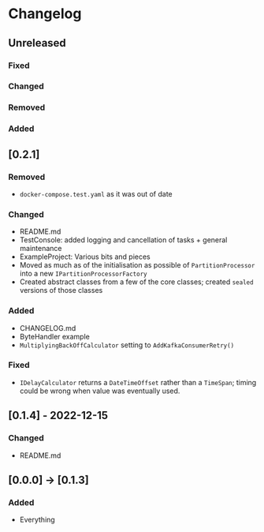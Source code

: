 # Changelog

## Unreleased

### Fixed
### Changed
### Removed

### Added 

## [0.2.1]

### Removed
- `docker-compose.test.yaml` as it was out of date
### Changed
- README.md
- TestConsole: added logging and cancellation of tasks + general maintenance 
- ExampleProject: Various bits and pieces
- Moved as much as of the initialisation as possible of `PartitionProcessor` into a new `IPartitionProcessorFactory`
- Created abstract classes from a few of the core classes; created `sealed` versions of those classes 

### Added 
- CHANGELOG.md
- ByteHandler example
- `MultiplyingBackOffCalculator` setting to `AddKafkaConsumerRetry()`

### Fixed
- `IDelayCalculator` returns a `DateTimeOffset` rather than a `TimeSpan`; timing could be wrong when value was eventually used.



## [0.1.4] - 2022-12-15

### Changed
- README.md

## [0.0.0] -> [0.1.3]

### Added
- Everything
  